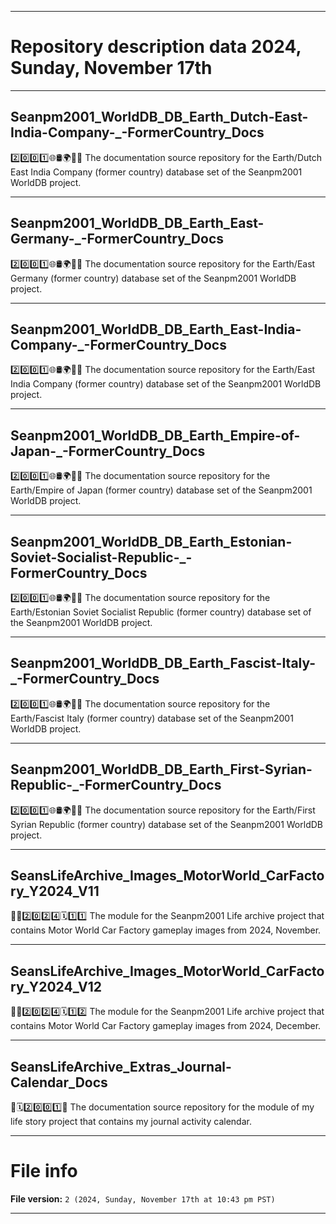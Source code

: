 
***

# Repository description data 2024, Sunday, November 17th

---

## Seanpm2001_WorldDB_DB_Earth_Dutch-East-India-Company-_-FormerCountry_Docs

2️⃣️0️⃣️0️⃣️1️⃣️🌐️🛢️🌍️🏴️📖️ The documentation source repository for the Earth/Dutch East India Company (former country) database set of the Seanpm2001 WorldDB project. 

---

## Seanpm2001_WorldDB_DB_Earth_East-Germany-_-FormerCountry_Docs

2️⃣️0️⃣️0️⃣️1️⃣️🌐️🛢️🌍️🏴️📖️ The documentation source repository for the Earth/East Germany (former country) database set of the Seanpm2001 WorldDB project. 

---

## Seanpm2001_WorldDB_DB_Earth_East-India-Company-_-FormerCountry_Docs

2️⃣️0️⃣️0️⃣️1️⃣️🌐️🛢️🌍️🏴️📖️ The documentation source repository for the Earth/East India Company (former country) database set of the Seanpm2001 WorldDB project. 

---

## Seanpm2001_WorldDB_DB_Earth_Empire-of-Japan-_-FormerCountry_Docs

2️⃣️0️⃣️0️⃣️1️⃣️🌐️🛢️🌍️🏴️📖️ The documentation source repository for the Earth/Empire of Japan (former country) database set of the Seanpm2001 WorldDB project. 

---

## Seanpm2001_WorldDB_DB_Earth_Estonian-Soviet-Socialist-Republic-_-FormerCountry_Docs

2️⃣️0️⃣️0️⃣️1️⃣️🌐️🛢️🌍️🏴️📖️ The documentation source repository for the Earth/Estonian Soviet Socialist Republic (former country) database set of the Seanpm2001 WorldDB project. 

---

## Seanpm2001_WorldDB_DB_Earth_Fascist-Italy-_-FormerCountry_Docs

2️⃣️0️⃣️0️⃣️1️⃣️🌐️🛢️🌍️🏴️📖️ The documentation source repository for the Earth/Fascist Italy (former country) database set of the Seanpm2001 WorldDB project. 

---

## Seanpm2001_WorldDB_DB_Earth_First-Syrian-Republic-_-FormerCountry_Docs

2️⃣️0️⃣️0️⃣️1️⃣️🌐️🛢️🌍️🏴️📖️ The documentation source repository for the Earth/First Syrian Republic (former country) database set of the Seanpm2001 WorldDB project. 

---

## SeansLifeArchive_Images_MotorWorld_CarFactory_Y2024_V11

🚧️🚗️2️⃣️0️⃣️2️⃣️4️⃣️🗓️1️⃣️1️⃣️ The module for the Seanpm2001 Life archive project that contains Motor World Car Factory gameplay images from 2024, November.

---

## SeansLifeArchive_Images_MotorWorld_CarFactory_Y2024_V12

🚧️🚗️2️⃣️0️⃣️2️⃣️4️⃣️🗓️1️⃣️2️⃣️ The module for the Seanpm2001 Life archive project that contains Motor World Car Factory gameplay images from 2024, December.

---

## SeansLifeArchive_Extras_Journal-Calendar_Docs

📃️🗓️2️⃣️0️⃣️0️⃣️1️⃣️📖️ The documentation source repository for the module of my life story project that contains my journal activity calendar. 

***

# File info

**File version:** `2 (2024, Sunday, November 17th at 10:43 pm PST)`

***

